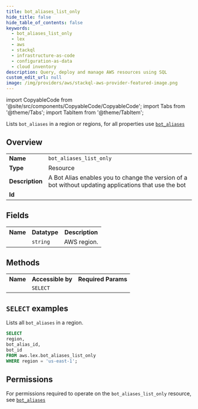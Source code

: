 ```yaml
---
title: bot_aliases_list_only
hide_title: false
hide_table_of_contents: false
keywords:
  - bot_aliases_list_only
  - lex
  - aws
  - stackql
  - infrastructure-as-code
  - configuration-as-data
  - cloud inventory
description: Query, deploy and manage AWS resources using SQL
custom_edit_url: null
image: /img/providers/aws/stackql-aws-provider-featured-image.png
---
```


import CopyableCode from '@site/src/components/CopyableCode/CopyableCode';
import Tabs from '@theme/Tabs';
import TabItem from '@theme/TabItem';

Lists <code>bot_aliases</code> in a region or regions, for all properties use <a href="/providers/aws/serviceName/bot_aliases/"><code>bot_aliases</code></a>

## Overview
<table><tbody>
<tr><td><b>Name</b></td><td><code>bot_aliases_list_only</code></td></tr>
<tr><td><b>Type</b></td><td>Resource</td></tr>
<tr><td><b>Description</b></td><td>A Bot Alias enables you to change the version of a bot without updating applications that use the bot</td></tr>
<tr><td><b>Id</b></td><td><CopyableCode code="aws.lex.bot_aliases_list_only" /></td></tr>
</tbody></table>

## Fields
<table><tbody><tr><th>Name</th><th>Datatype</th><th>Description</th></tr><tr><td><CopyableCode code="region" /></td><td><code>string</code></td><td>AWS region.</td></tr>
</tbody></table>

## Methods

<table><tbody>
  <tr>
    <th>Name</th>
    <th>Accessible by</th>
    <th>Required Params</th>
  </tr>
  <tr>
    <td><CopyableCode code="list_resources" /></td>
    <td><code>SELECT</code></td>
    <td><CopyableCode code="region" /></td>
  </tr>
</tbody></table>

## `SELECT` examples
Lists all <code>bot_aliases</code> in a region.
```sql
SELECT
region,
bot_alias_id,
bot_id
FROM aws.lex.bot_aliases_list_only
WHERE region = 'us-east-1';
```


## Permissions

For permissions required to operate on the <code>bot_aliases_list_only</code> resource, see <a href="/providers/aws/lex/bot_aliases/#permissions"><code>bot_aliases</code></a>

